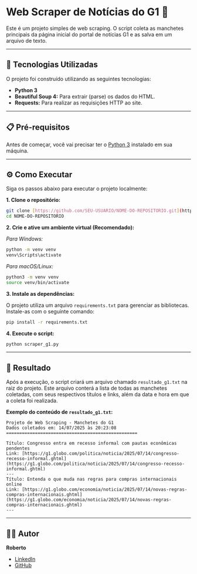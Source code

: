 # Web Scraper de Notícias do G1 📰

Este é um projeto simples de web scraping. O script coleta as manchetes principais da página inicial do portal de notícias G1 e as salva em um arquivo de texto.

---

## 🚀 Tecnologias Utilizadas

O projeto foi construído utilizando as seguintes tecnologias:

- **Python 3**
- **Beautiful Soup 4:** Para extrair (parse) os dados do HTML.
- **Requests:** Para realizar as requisições HTTP ao site.

---

## 📋 Pré-requisitos

Antes de começar, você vai precisar ter o [Python 3](https://www.python.org/downloads/) instalado em sua máquina.

---

## ⚙️ Como Executar

Siga os passos abaixo para executar o projeto localmente:

**1. Clone o repositório:**
```bash
git clone [https://github.com/SEU-USUARIO/NOME-DO-REPOSITORIO.git](https://github.com/SEU-USUARIO/NOME-DO-REPOSITORIO.git)
cd NOME-DO-REPOSITORIO
```

**2. Crie e ative um ambiente virtual (Recomendado):**

*Para Windows:*
```bash
python -m venv venv
venv\Scripts\activate
```

*Para macOS/Linux:*
```bash
python3 -m venv venv
source venv/bin/activate
```

**3. Instale as dependências:**

O projeto utiliza um arquivo `requirements.txt` para gerenciar as bibliotecas. Instale-as com o seguinte comando:
```bash
pip install -r requirements.txt
```

**4. Execute o script:**
```bash
python scraper_g1.py
```

---

## 📄 Resultado

Após a execução, o script criará um arquivo chamado `resultado_g1.txt` na raiz do projeto. Este arquivo conterá a lista de todas as manchetes coletadas, com seus respectivos títulos e links, além da data e hora em que a coleta foi realizada.

**Exemplo do conteúdo de `resultado_g1.txt`:**
```text
Projeto de Web Scraping - Manchetes do G1
Dados coletados em: 14/07/2025 às 20:23:08
==================================================

Título: Congresso entra em recesso informal com pautas econômicas pendentes
Link: [https://g1.globo.com/politica/noticia/2025/07/14/congresso-recesso-informal.ghtml](https://g1.globo.com/politica/noticia/2025/07/14/congresso-recesso-informal.ghtml)
---
Título: Entenda o que muda nas regras para compras internacionais online
Link: [https://g1.globo.com/economia/noticia/2025/07/14/novas-regras-compras-internacionais.ghtml](https://g1.globo.com/economia/noticia/2025/07/14/novas-regras-compras-internacionais.ghtml)
---
```

---

## 👨‍💻 Autor

**Roberto**

- [LinkedIn](https://www.linkedin.com/in/roberto-silva-dev-full-stack/)
- [GitHub](https://github.com/RobertoSilvaDevFullStack)
